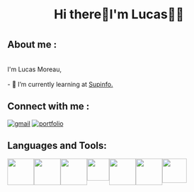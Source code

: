 <!DOCTYPE html>
<html lang="fr">
<head>
    <meta charset="UTF-8">
    <meta http-equiv="X-UA-Compatible" content="IE=edge">
    <meta name="viewport" content="width=device-width, initial-scale=1.0">
    <link rel="stylesheet" href="https://cdn.jsdelivr.net/gh/devicons/devicon@v2.15.1/devicon.min.css">
</head>
  
<body>
<h1 align="center">
  Hi there👋I'm Lucas👩‍💻
<h1>
<h2>
  About me :
</h2>
  <p>
    <br>
    I'm Lucas Moreau, <br> <br>
    - 🌱 I’m currently learning at <a href="https://www.supinfo.com/">Supinfo.</a>
  </p>
  
  <h2>
    Connect with me :
  </h2>
  
<a href="mailto:lucas.moreau@outlook.com"><img src="https://img.shields.io/badge/Gmail-D14836?style=for-the-badge&logo=gmail&logoColor=white" alt="gmail"></a>
 <a href="#"><img src="https://img.shields.io/badge/website-000000?style=for-the-badge&logo=About.me&logoColor=white" alt="portfolio"></a>

 <h2>
    Languages and Tools:
  </h2>
  <div class="logo" style="display:flex">
  <img src="https://cdn.jsdelivr.net/gh/devicons/devicon/icons/html5/html5-original-wordmark.svg" height="60" width="60" />
  <img src="https://cdn.jsdelivr.net/gh/devicons/devicon/icons/css3/css3-original-wordmark.svg" height="60" width="60"/> 
  <img src="https://cdn.jsdelivr.net/gh/devicons/devicon/icons/php/php-original.svg"  height="60" width="60" />
  <img src="https://cdn.jsdelivr.net/gh/devicons/devicon/icons/javascript/javascript-plain.svg"  height="50" width="50"/>
  <img src="https://cdn.jsdelivr.net/gh/devicons/devicon/icons/mysql/mysql-plain-wordmark.svg" height="60" width="60"/>
  <img src="https://cdn.jsdelivr.net/gh/devicons/devicon/icons/python/python-original.svg" height="60" width="60" />
<img src="https://cdn.jsdelivr.net/gh/devicons/devicon/icons/svelte/svelte-original.svg" height="55" width="55" />

  </div>
  </body>
